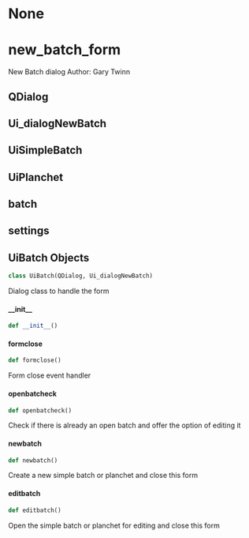 # None

<a id="new_batch_form"></a>

# new\_batch\_form

New Batch dialog
Author: Gary Twinn

<a id="new_batch_form.QDialog"></a>

## QDialog

<a id="new_batch_form.Ui_dialogNewBatch"></a>

## Ui\_dialogNewBatch

<a id="new_batch_form.UiSimpleBatch"></a>

## UiSimpleBatch

<a id="new_batch_form.UiPlanchet"></a>

## UiPlanchet

<a id="new_batch_form.batch"></a>

## batch

<a id="new_batch_form.settings"></a>

## settings

<a id="new_batch_form.UiBatch"></a>

## UiBatch Objects

```python
class UiBatch(QDialog, Ui_dialogNewBatch)
```

Dialog class to handle the form

<a id="new_batch_form.UiBatch.__init__"></a>

#### \_\_init\_\_

```python
def __init__()
```

<a id="new_batch_form.UiBatch.formclose"></a>

#### formclose

```python
def formclose()
```

Form close event handler

<a id="new_batch_form.UiBatch.openbatcheck"></a>

#### openbatcheck

```python
def openbatcheck()
```

Check if there is already an open batch and offer the option of editing it

<a id="new_batch_form.UiBatch.newbatch"></a>

#### newbatch

```python
def newbatch()
```

Create a new simple batch or planchet and close this form

<a id="new_batch_form.UiBatch.editbatch"></a>

#### editbatch

```python
def editbatch()
```

Open the simple batch or planchet for editing and close this form

